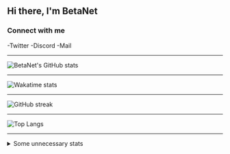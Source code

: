 <!--                                                                -->
<!--    File: README.md                                             -->
<!--                                                                -->
<!--    Created on Thu Aug 26 2021 12:11:26                         -->
<!--    by Felix Hollitzer (BetaNet)                                -->
<!--                                                                -->
<!--    Copyright (c) 2021 Felix Hollitzer. All rights reserved.    -->
<!--                                                                -->
<!--                                                                -->
## Hi there, I'm BetaNet

### Connect with me
-Twitter
-Discord
-Mail

---

![BetaNet's GitHub stats](https://github-readme-stats.vercel.app/api?username=betanet2001&show_icons=true&theme=merko&hide_border=true&count_private=true)

---

![Wakatime stats](https://github-readme-stats.vercel.app/api/wakatime?username=betanet2001&theme=merko&hide_border=true)

---

![GitHub streak](https://github-readme-streak-stats.herokuapp.com?user=betanet2001&theme=merko&hide_border=true)

---

![Top Langs](https://github-readme-stats.vercel.app/api/top-langs/?username=betanet2001&theme=merko&hide_border=true)

---

<details>
<summary>Some unnecessary stats</summary>
    <br/>
    <img src="https://raw.github.com/betanet2001/betanet2001/stable/img/metrics.plugin.achievements.svg">

    ---
    <img src="https://raw.github.com/betanet2001/betanet2001/stable/img/metrics.plugin.achievements.svg">
    ---
    <img src="https://raw.github.com/betanet2001/betanet2001/stable/img/metrics.plugin.activity.svg">
    ---
    <img src="https://raw.github.com/betanet2001/betanet2001/stable/img/metrics.plugin.habits.svg">
    ---
    <img src="https://raw.github.com/betanet2001/betanet2001/stable/img/metrics.plugin.habits.charts.svg">
    ---
    <img src="https://raw.github.com/betanet2001/betanet2001/stable/img/metrics.plugin.habits.facts.svg">
    ---
    <img src="https://raw.github.com/betanet2001/betanet2001/stable/img/metrics.plugin.isocalendar.svg">
    ---
    <img src="https://raw.github.com/betanet2001/betanet2001/stable/img/metrics.plugin.lines.svg">
    ---
    <img src="https://raw.github.com/betanet2001/betanet2001/stable/img/metrics.plugin.skyline.svg">
    ---
    <img src="https://raw.github.com/betanet2001/betanet2001/stable/img/metrics.plugin.support.svg">
    ---
    <img src="https://raw.github.com/betanet2001/betanet2001/stable/img/metrics.terminal.svg">
</details>
